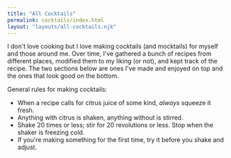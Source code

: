 ```yaml
---
title: "All Cocktails"
permalink: cocktails/index.html
layout: "layouts/all-cocktails.njk"
---
```


I don't love cooking but I love making cocktails (and mocktails) for myself and those around me. Over time, I've gathered a bunch of recipes from different places, modified them to my liking (or not), and kept track of the recipe. The two sections below are ones I've made and enjoyed on top and the ones that look good on the bottom.

General rules for making cocktails:

- When a recipe calls for citrus juice of some kind, *always* squeeze it fresh.
- Anything with citrus is shaken, anything without is stirred.
- Shake 20 times or less; stir for 20 revolutions or less. Stop when the shaker is freezing cold.
- If you're making something for the first time, try it before you shake and adjust.